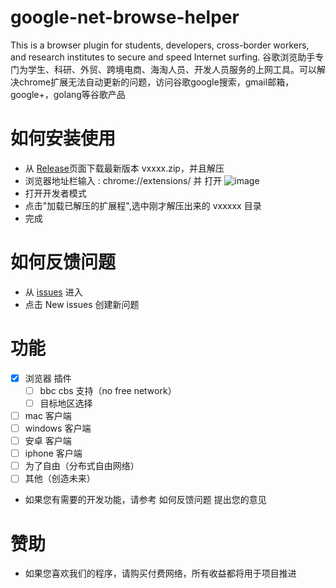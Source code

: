 # google-net-browse-helper
This is a browser plugin for students, developers, cross-border workers, and research institutes to secure and speed Internet surfing.
谷歌浏览助手专门为学生、科研、外贸、跨境电商、海淘人员、开发人员服务的上网工具。可以解决chrome扩展无法自动更新的问题，访问谷歌google搜索，gmail邮箱，google+，golang等谷歌产品

# 如何安装使用
-  从 <a href="https://github.com/nodelrd/google-net-browse-helper/releases" target="_blank">Release</a>页面下载最新版本 vxxxx.zip，并且解压
- 浏览器地址栏输入 : chrome://extensions/ 并 打开
![image](https://user-images.githubusercontent.com/80455846/113500688-9e434e00-9552-11eb-80d0-84959531094c.png)
- 打开开发者模式
- 点击"加载已解压的扩展程",选中刚才解压出来的 vxxxxx 目录
- 完成

# 如何反馈问题
- 从 <a href="https://github.com/nodelrd/google-net-browse-helper/issues" target="_blank">issues</a> 进入
- 点击 New issues 创建新问题

# 功能
- [x] 浏览器 插件
  - [ ] bbc cbs 支持（no free network）
  - [ ] 目标地区选择
- [ ] mac 客户端
- [ ] windows 客户端
- [ ] 安卓 客户端
- [ ] iphone 客户端
- [ ] 为了自由（分布式自由网络）
- [ ] 其他（创造未来）
- 如果您有需要的开发功能，请参考 如何反馈问题 提出您的意见

# 赞助
- 如果您喜欢我们的程序，请购买付费网络，所有收益都将用于项目推进
